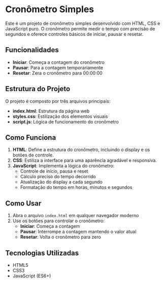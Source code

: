 # Cronômetro Simples

Este é um projeto de cronômetro simples desenvolvido com HTML, CSS e JavaScript puro. O cronômetro permite medir o tempo com precisão de segundos e oferece controles básicos de iniciar, pausar e resetar.

## Funcionalidades

- **Iniciar**: Começa a contagem do cronômetro
- **Pausar**: Para a contagem temporariamente
- **Resetar**: Zera o cronômetro para 00:00:00

## Estrutura do Projeto

O projeto é composto por três arquivos principais:

- **index.html**: Estrutura da página web
- **styles.css**: Estilização dos elementos visuais
- **script.js**: Lógica de funcionamento do cronômetro

## Como Funciona

1. **HTML**: Define a estrutura do cronômetro, incluindo o display e os botões de controle.
2. **CSS**: Estiliza a interface para uma aparência agradável e responsiva.
3. **JavaScript**: Implementa a lógica do cronômetro:
   - Controle de início, pausa e reset
   - Cálculo preciso do tempo decorrido
   - Atualização do display a cada segundo
   - Formatação do tempo em horas, minutos e segundos

## Como Usar

1. Abra o arquivo `index.html` em qualquer navegador moderno
2. Use os botões para controlar o cronômetro:
   - **Iniciar**: Começa a contagem
   - **Pausar**: Interrompe a contagem mantendo o valor atual
   - **Resetar**: Volta o cronômetro para zero

## Tecnologias Utilizadas

- HTML5
- CSS3
- JavaScript (ES6+)


